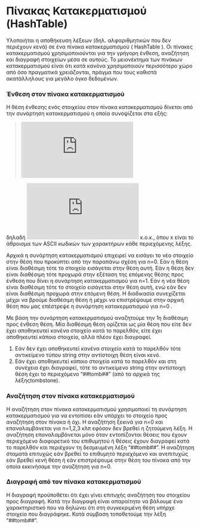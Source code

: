# Πίνακας Κατακερματισμού (HashTable)

Υλοποιήται η αποθήκευση λέξεων (δηλ. αλφαριθμητικών που δεν περιέχουν κενά) σε ένα πίνακα κατακερματισμού ( HashTable ). Οι πίνακες κατακερματισμού χρησιμοποιούνται για την γρήγορη ένθεση, αναζήτηση και διαγραφή στοιχείων μέσα σε αυτούς. Το μειονέκτημα των πινάκων κατακερματισμού είναι ότι κατά κανόνα χρησιμοποιούν περισσότερο χώρο από όσο πραγματικά χρειάζονται, πράγμα που τους καθιστά ακατάλληλους για μεγάλο όγκο δεδομένων.
### Ένθεση στον πίνακα κατακερματισμού
Η θέση ένθεσης ενός στοιχείου στον πίνακα κατακερματισμού δίνεται από την συνάρτηση κατακερματισμού η οποία συνοψίζεται στα εξής:

> ![](https://latex.codecogs.com/gif.latex?h_%7Bn%7D%28x%29%20%3D%20%28x&plus;n%29%5C%20modulo%5C%20TABLE%5C_SIZE)

δηλαδή ![](https://latex.codecogs.com/gif.latex?h_%7B0%7D%28x%29%20%3D%20h%28x%29%2C%5C%20h_%7B1%7D%28x%29%20%3D%20h%28x&plus;1%29%2C%5C%20h_%7B2%7D%28x%29%20%3D%20h%28x&plus;2%29) κ.ο.κ., όπου x είναι το άθροισμα των ASCII κωδικών των χαρακτήρων κάθε περιεχόμενης λέξης.

Αρχικά η συνάρτηση κατακερματισμού επιχειρεί να εισάγει το νέο στοιχείο στην θέση που προκύπτει από την παραπάνω σχέση για n=0. Εάν η θέση είναι διαθέσιμη τότε το στοιχείο εισάγεται στην θέση αυτή. Εάν η θέση δεν είναι διαθέσιμη τότε προχωρά στην εξέταση της επόμενης θέσης προς ένθεση που δίνει η συνάρτηση κατακερματισμού για n=1. Εάν η νέα θέση είναι διαθέσιμη τότε το στοιχείο εισάγεται στην θέση αυτή, ενώ εάν δεν είναι διαθέσιμη προχωρά στην επόμενη θέση. Η διαδικασία συνεχίζεται μέχρι να βρούμε διαθέσιμη θέση ή μέχρι να επιστρέψουμε στην αρχική θέση που μας επέστρεψε η συνάρτηση κατακερματισμού για n=0 .

Με βάση την συνάρτηση κατακερματισμού αναζητούμε την 1η διαθέσιμη προς ένθεση θέση. Μία διαθέσιμη θέση ορίζεται ως μία θέση που είτε δεν έχει αποθηκευτεί κανένα στοιχείο κατά το παρελθόν, είτε έχει αποθηκευτεί κάποιο στοιχείο, αλλά πλέον έχει διαγραφεί.
1. Εάν δεν έχει αποθηκευτεί κανένα στοιχείο κατά το παρελθόν τότε αντικείμενο τύπου string στην αντίστοιχη θέση είναι κενό.
2. Εάν έχει αποθηκευτεί κάποιο στοιχείο κατά το παρελθόν και στη συνέχεια έχει διαγραφεί, τότε το αντικείμενο string στην αντίστοιχη θέση έχει το περιεχόμενο “##tomb##” (από τα αρχικά της λέξηςtombstone).

### Αναζήτηση στον πίνακα κατακερματισμού
Η αναζήτηση στον πίνακα κατακερματισμού χρησιμοποιεί τη συνάρτηση κατακερματισμού για να εντοπίσει εάν υπάρχει το στοιχείο προς αναζήτηση στον πίνακα ή όχι. Η αναζήτηση ξεκινά για n=0 και επαναλαμβάνεται για n=1,2,3 κλπ εφόσον δεν βρεθεί η ζητούμενη λέξη. Η αναζήτηση επαναλαμβάνεται μόνο όταν εντοπίζονται θέσεις που έχουν περιεχόμενο διαφορετικό του επιθυμητού ή θέσεις έχουν διαγραφεί κατά το παρελθόν και περιέχουν τη δεσμευμένη λέξη “##tomb##”. Η αναζήτηση σταματά επιτυχώς εάν βρεθεί το επιθυμητό περιεχόμενο και ανεπιτυχώς εάν βρεθεί κενή θέση ή εάν επιστρέψουμε στην θέση του πίνακα από την οποία εκκινήσαμε την αναζήτηση για n=0.

### Διαγραφή από τον πίνακα κατακερματισμού
H διαγραφή προϋποθέτει ότι έχει γίνει επιτυχής αναζήτηση του στοιχείου προς διαγραφή. Κατά την διαγραφή είναι απαραίτητο να βάλουμε ένα χαρακτηριστικό που να δηλώνει ότι στη συγκεκριμένη θέση υπήρχε στοιχείο που διαγράφηκε. Κατά σύμβαση τοποθετούμε την λέξη “##tomb##”.
